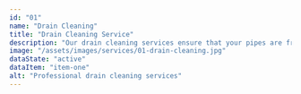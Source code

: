```yaml
---
id: "01"
name: "Drain Cleaning"
title: "Drain Cleaning Service"
description: "Our drain cleaning services ensure that your pipes are free of clogs and debris, preventing future plumbing problems and maintaining the health of your plumbing system."
image: "/assets/images/services/01-drain-cleaning.jpg"
dataState: "active"
dataItem: "item-one"
alt: "Professional drain cleaning services"
---
```


